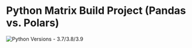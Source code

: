# Python Matrix Build Project (Pandas vs. Polars)

![Python Versions - 3.7/3.8/3.9](https://github.com/aghakishiyeva/ids706-mini-project-4/actions/workflows/main.yml/badge.svg)

